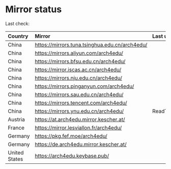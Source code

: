 <script src="./time.js"></script>
# Mirror status
Last check: <script type="text/javascript">localize(1666826945.566039);</script>

|Country|Mirror|Last update|
|:------|:-----|:----------|
|China|https://mirrors.tuna.tsinghua.edu.cn/arch4edu/|<script type="text/javascript">localize(1666766970);</script>|
|China|https://mirrors.aliyun.com/arch4edu/|<script type="text/javascript">localize(1666766970);</script>|
|China|https://mirrors.bfsu.edu.cn/arch4edu/|<script type="text/javascript">localize(1666810410);</script>|
|China|https://mirror.iscas.ac.cn/arch4edu/|<script type="text/javascript">localize(1666810410);</script>|
|China|https://mirrors.nju.edu.cn/arch4edu/|<script type="text/javascript">localize(1666766970);</script>|
|China|https://mirrors.pinganyun.com/arch4edu/|<script type="text/javascript">localize(1666766970);</script>|
|China|https://mirrors.sau.edu.cn/arch4edu/|<script type="text/javascript">localize(1650446957);</script>|
|China|https://mirrors.tencent.com/arch4edu/|<script type="text/javascript">localize(1666725066);</script>|
|China|https://mirrors.ynu.edu.cn/arch4edu/|ReadTimeout|
|Austria|https://at.arch4edu.mirror.kescher.at/|<script type="text/javascript">localize(1666810410);</script>|
|France|https://mirror.lesviallon.fr/arch4edu/|<script type="text/javascript">localize(1666766970);</script>|
|Germany|https://pkg.fef.moe/arch4edu/|<script type="text/javascript">localize(1666810410);</script>|
|Germany|https://de.arch4edu.mirror.kescher.at/|<script type="text/javascript">localize(1666810410);</script>|
|United States|https://arch4edu.keybase.pub/|<script type="text/javascript">localize(1666766970);</script>|

<script src="./tablefilter/tablefilter.js"></script>
<script src="./table.js"></script>